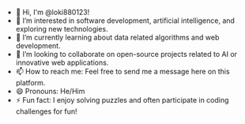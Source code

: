 - 👋 Hi, I'm @loki880123!
- 👀 I’m interested in software development, artificial intelligence, and exploring new technologies.
- 🌱 I’m currently learning about data related algorithms and web development.
- 💞️ I’m looking to collaborate on open-source projects related to AI or innovative web applications.
- 📫 How to reach me: Feel free to send me a message here on this platform.
- 😄 Pronouns: He/Him
- ⚡ Fun fact: I enjoy solving puzzles and often participate in coding challenges for fun!
<!---
loki880123/loki880123 is a ✨ special ✨ repository because its `README.md` (this file) appears on your GitHub profile.
You can click the Preview link to take a look at your changes.
--->

